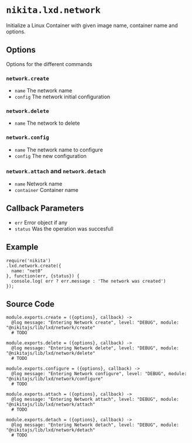 # `nikita.lxd.network`

Initialize a Linux Container with given image name, container name and options.

## Options

Options for the different commands

### `network.create`
* `name`
  The network name
* `config`
  The network initial configuration

### `network.delete`

* `name`
  The network to delete

### `network.config`

* `name`
  The network name to configure
* `config`
  The new configuration

### `network.attach` and `network.detach`

* `name`
  Network name
* `container`
  Container name

## Callback Parameters
* `err`
  Error object if any
* `status`
  Was the operation was succesfull

## Example

```
require('nikita')
.lxd.network.create({
  name: "net0"
}, function(err, {status}) {
  console.log( err ? err.message : 'The network was created')
});

```

## Source Code

    module.exports.create = ({options}, callback) ->
      @log message: "Entering Network create", level: "DEBUG", module: "@nikitajs/lib/lxd/network/create"
      # TODO

    module.exports.delete = ({options}, callback) ->
      @log message: "Entering Network delete", level: "DEBUG", module: "@nikitajs/lib/lxd/network/delete"
      # TODO

    module.exports.configure = ({options}, callback) ->
      @log message: "Entering Network configure", level: "DEBUG", module: "@nikitajs/lib/lxd/network/configure"
      # TODO

    module.exports.attach = ({options}, callback) ->
      @log message: "Entering Network attach", level: "DEBUG", module: "@nikitajs/lib/lxd/network/attach"
      # TODO

    module.exports.detach = ({options}, callback) ->
      @log message: "Entering Network detach", level: "DEBUG", module: "@nikitajs/lib/lxd/network/detach"
      # TODO
